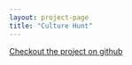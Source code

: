 ```yaml
---
layout: project-page
title: "Culture Hunt"
---
```


<a href="https://github.com/imdevan/atxdivhack" class="base--a">
    <span class="project--external-link">
        Checkout the project on github
    </span>
</a>
